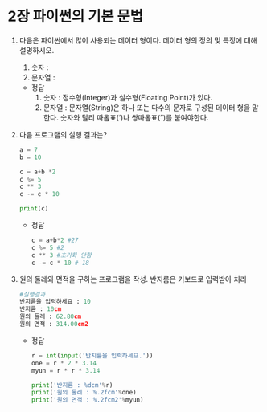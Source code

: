 # 2장 파이썬의 기본 문법

1. 다음은 파이썬에서 많이 사용되는 데이터 형이다. 데이터 형의 정의 및 특징에 대해 설명하시오.
    1. 숫자 : 
    2. 문자열 :
    - 정답
        1. 숫자 : 정수형(Integer)과 실수형(Floating Point)가 있다.
        2. 문자열 : 문자열(String)은 하나 또는 다수의 문자로 구성된 데이터 형을 말한다. 숫자와 달리 따옴표(’)나 쌍따옴표(”)를 붙여야한다.
        
2. 다음 프로그램의 실행 결과는?
    
    ```python
    a = 7
    b = 10
    
    c = a+b *2
    c %= 5
    c ** 3
    c -= c * 10
    
    print(c)
    ```
    
    - 정답
        
        ```python
        c = a+b*2 #27
        c %= 5 #2
        c ** 3 #초기화 안함
        c -= c * 10 #-18
        ```
        
3. 원의 둘레와 면적을 구하는 프로그램을 작성. 반지름은 키보드로 입력받아 처리
    
    ```python
    #실행결과
    반지름을 입력하세요 : 10
    반지름 : 10cm
    원의 둘레 : 62.80cm
    원의 면적 : 314.00cm2
    ```
    
    - 정답
        
        ```python
        r = int(input('반지름을 입력하세요.'))
        one = r * 2 * 3.14
        myun = r * r * 3.14
        
        print('반지름 : %dcm'%r)
        print('원의 둘레 : %.2fcm'%one)
        print('원의 면적 : %.2fcm2'%myun)
        ```
